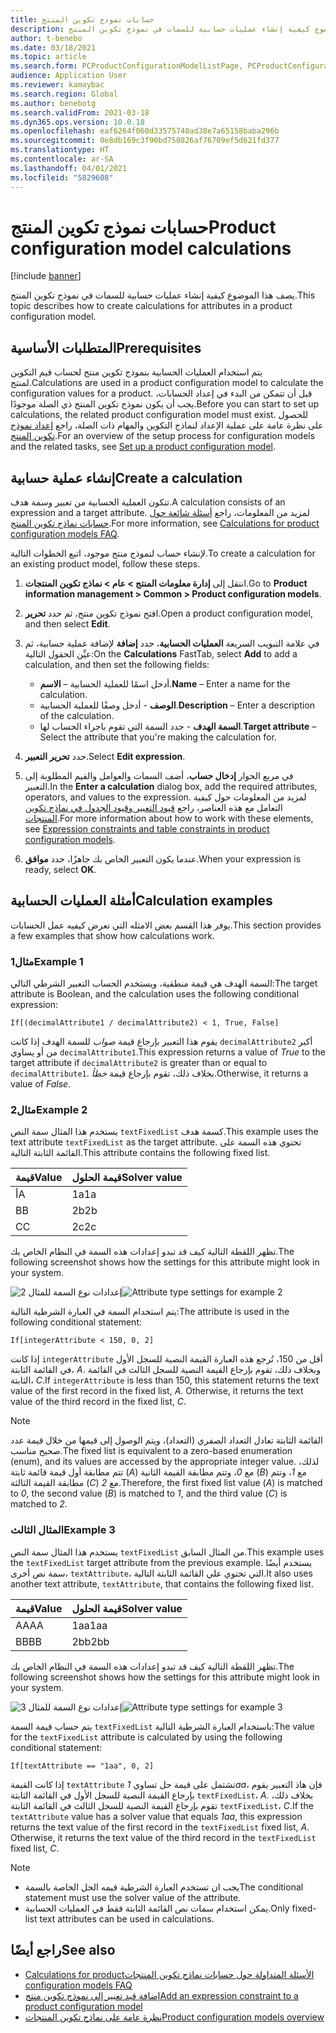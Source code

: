 ```yaml
---
title: حسابات نموذج تكوين المنتج
description: يصف هذا الموضوع كيفية إنشاء عمليات حسابية للسمات في نموذج تكوين المنتج
author: t-benebo
ms.date: 03/18/2021
ms.topic: article
ms.search.form: PCProductConfigurationModelListPage, PCProductConfigurationModelDetails
audience: Application User
ms.reviewer: kamaybac
ms.search.region: Global
ms.author: benebotg
ms.search.validFrom: 2021-03-18
ms.dyn365.ops.version: 10.0.18
ms.openlocfilehash: eaf6264f060d33575740ad38e7a65158baba296b
ms.sourcegitcommit: 0e8db169c3f90bd750826af76709ef5d621fd377
ms.translationtype: HT
ms.contentlocale: ar-SA
ms.lasthandoff: 04/01/2021
ms.locfileid: "5829608"
---
```

# <a name="product-configuration-model-calculations"></a><span data-ttu-id="df6b5-103">حسابات نموذج تكوين المنتج</span><span class="sxs-lookup"><span data-stu-id="df6b5-103">Product configuration model calculations</span></span>

[!include [banner](../includes/banner.md)]

<span data-ttu-id="df6b5-104">يصف هذا الموضوع كيفية إنشاء عمليات حسابية للسمات في نموذج تكوين المنتج.</span><span class="sxs-lookup"><span data-stu-id="df6b5-104">This topic describes how to create calculations for attributes in a product configuration model.</span></span>

## <a name="prerequisites"></a><span data-ttu-id="df6b5-105">المتطلبات الأساسية</span><span class="sxs-lookup"><span data-stu-id="df6b5-105">Prerequisites</span></span>

<span data-ttu-id="df6b5-106">يتم استخدام العمليات الحسابية بنموذج تكوين منتج لحساب قيم التكوين لمنتج.</span><span class="sxs-lookup"><span data-stu-id="df6b5-106">Calculations are used in a product configuration model to calculate the configuration values for a product.</span></span> <span data-ttu-id="df6b5-107">قبل أن تتمكن من البدء في إعداد الحسابات، يجب أن يكون نموذج تكوين المنتج ذي الصلة موجودًا.</span><span class="sxs-lookup"><span data-stu-id="df6b5-107">Before you can start to set up calculations, the related product configuration model must exist.</span></span> <span data-ttu-id="df6b5-108">للحصول على نظرة عامة على عملية الإعداد لنماذج التكوين والمهام ذات الصلة، راجع [إعداد نموذج تكوين المنتج](set-up-maintain-product-configuration-model.md).</span><span class="sxs-lookup"><span data-stu-id="df6b5-108">For an overview of the setup process for configuration models and the related tasks, see [Set up a product configuration model](set-up-maintain-product-configuration-model.md).</span></span>

## <a name="create-a-calculation"></a><span data-ttu-id="df6b5-109">إنشاء عملية حسابية</span><span class="sxs-lookup"><span data-stu-id="df6b5-109">Create a calculation</span></span>

<span data-ttu-id="df6b5-110">تتكون العملية الحسابية من تعبير وسمة هدف.</span><span class="sxs-lookup"><span data-stu-id="df6b5-110">A calculation consists of an expression and a target attribute.</span></span> <span data-ttu-id="df6b5-111">لمزيد من المعلومات، راجع [أسئلة شائعة حول حسابات نماذج تكوين المنتج](calculate-product-configuration-models.md).</span><span class="sxs-lookup"><span data-stu-id="df6b5-111">For more information, see [Calculations for product configuration models FAQ](calculate-product-configuration-models.md).</span></span>

<span data-ttu-id="df6b5-112">لإنشاء حساب لنموذج منتج موجود، اتبع الخطوات التالية.</span><span class="sxs-lookup"><span data-stu-id="df6b5-112">To create a calculation for an existing product model, follow these steps.</span></span>

1. <span data-ttu-id="df6b5-113">انتقل إلى **إدارة معلومات المنتج \> عام \>  نماذج تكوين المنتجات**.</span><span class="sxs-lookup"><span data-stu-id="df6b5-113">Go to **Product information management \> Common \> Product configuration models**.</span></span>
1. <span data-ttu-id="df6b5-114">افتح نموذج تكوين منتج، ثم حدد **تحرير**.</span><span class="sxs-lookup"><span data-stu-id="df6b5-114">Open a product configuration model, and then select **Edit**.</span></span>
1. <span data-ttu-id="df6b5-115">في علامة التبويب السريعة **العمليات الحسابية**، حدد **إضافة** لإضافة عملية حسابية، ثم عيِّن الحقول التالية:</span><span class="sxs-lookup"><span data-stu-id="df6b5-115">On the **Calculations** FastTab, select **Add** to add a calculation, and then set the following fields:</span></span>

    - <span data-ttu-id="df6b5-116">**الاسم‏‎** – أدخل اسمًا للعملية الحسابية.</span><span class="sxs-lookup"><span data-stu-id="df6b5-116">**Name** – Enter a name for the calculation.</span></span>
    - <span data-ttu-id="df6b5-117">**الوصف** - أدخل وصفًا للعملية الحسابية.</span><span class="sxs-lookup"><span data-stu-id="df6b5-117">**Description** – Enter a description of the calculation.</span></span>
    - <span data-ttu-id="df6b5-118">**السمة الهدف** - حدد السمة التي تقوم باجراء الحساب لها.</span><span class="sxs-lookup"><span data-stu-id="df6b5-118">**Target attribute** – Select the attribute that you're making the calculation for.</span></span>

1. <span data-ttu-id="df6b5-119">حدد **تحرير التعبير**.</span><span class="sxs-lookup"><span data-stu-id="df6b5-119">Select **Edit expression**.</span></span>
1. <span data-ttu-id="df6b5-120">في مربع الحوار **إدخال حساب**، أضف السمات والعوامل والقيم المطلوبة إلى التعبير.</span><span class="sxs-lookup"><span data-stu-id="df6b5-120">In the **Enter a calculation** dialog box, add the required attributes, operators, and values to the expression.</span></span> <span data-ttu-id="df6b5-121">لمزيد من المعلومات حول كيفية التعامل مع هذه العناصر، راجع [قيود التعبير وقيود الجدول في نماذج تكوين المنتجات](expression-constraints-table-constraints-product-configuration-models.md).</span><span class="sxs-lookup"><span data-stu-id="df6b5-121">For more information about how to work with these elements, see [Expression constraints and table constraints in product configuration models](expression-constraints-table-constraints-product-configuration-models.md).</span></span>
1. <span data-ttu-id="df6b5-122">عندما يكون التعبير الخاص بك جاهزًا، حدد **موافق**.</span><span class="sxs-lookup"><span data-stu-id="df6b5-122">When your expression is ready, select **OK**.</span></span>

## <a name="calculation-examples"></a><span data-ttu-id="df6b5-123">أمثلة العمليات الحسابية</span><span class="sxs-lookup"><span data-stu-id="df6b5-123">Calculation examples</span></span>

<span data-ttu-id="df6b5-124">يوفر هذا القسم بعض الامثله التي تعرض كيفيه عمل الحسابات.</span><span class="sxs-lookup"><span data-stu-id="df6b5-124">This section provides a few examples that show how calculations work.</span></span>

### <a name="example-1"></a><span data-ttu-id="df6b5-125">مثال1</span><span class="sxs-lookup"><span data-stu-id="df6b5-125">Example 1</span></span>

<span data-ttu-id="df6b5-126">السمة الهدف هي قيمة منطقية، ويستخدم الحساب التعبير الشرطي التالي:</span><span class="sxs-lookup"><span data-stu-id="df6b5-126">The target attribute is Boolean, and the calculation uses the following conditional expression:</span></span>

`If[(decimalAttribute1 / decimalAttribute2) < 1, True, False]`

<span data-ttu-id="df6b5-127">يقوم هذا التعبير بإرجاع قيمة *صواب* للسمة الهدف إذا كانت `decimalAttribute2` أكبر من أو يساوي `decimalAttribute1`.</span><span class="sxs-lookup"><span data-stu-id="df6b5-127">This expression returns a value of *True* to the target attribute if `decimalAttribute2` is greater than or equal to `decimalAttribute1`.</span></span> <span data-ttu-id="df6b5-128">بخلاف ذلك، تقوم بإرجاع قيمة *خطأ*.</span><span class="sxs-lookup"><span data-stu-id="df6b5-128">Otherwise, it returns a value of *False*.</span></span>

### <a name="example-2"></a><span data-ttu-id="df6b5-129">مثال2</span><span class="sxs-lookup"><span data-stu-id="df6b5-129">Example 2</span></span>

<span data-ttu-id="df6b5-130">يستخدم هذا المثال سمة النص `textFixedList` كسمة هدف.</span><span class="sxs-lookup"><span data-stu-id="df6b5-130">This example uses the text attribute `textFixedList` as the target attribute.</span></span> <span data-ttu-id="df6b5-131">تحتوي هذه السمة على القائمة الثابتة التالية.</span><span class="sxs-lookup"><span data-stu-id="df6b5-131">This attribute contains the following fixed list.</span></span>

| <span data-ttu-id="df6b5-132">قيمة</span><span class="sxs-lookup"><span data-stu-id="df6b5-132">Value</span></span> | <span data-ttu-id="df6b5-133">قيمة الحلول</span><span class="sxs-lookup"><span data-stu-id="df6b5-133">Solver value</span></span> |
|---|---|
| <span data-ttu-id="df6b5-134">أ</span><span class="sxs-lookup"><span data-stu-id="df6b5-134">A</span></span> | <span data-ttu-id="df6b5-135">1a</span><span class="sxs-lookup"><span data-stu-id="df6b5-135">1a</span></span> |
| <span data-ttu-id="df6b5-136">B</span><span class="sxs-lookup"><span data-stu-id="df6b5-136">B</span></span> | <span data-ttu-id="df6b5-137">2b</span><span class="sxs-lookup"><span data-stu-id="df6b5-137">2b</span></span> |
| <span data-ttu-id="df6b5-138">C</span><span class="sxs-lookup"><span data-stu-id="df6b5-138">C</span></span> | <span data-ttu-id="df6b5-139">2c</span><span class="sxs-lookup"><span data-stu-id="df6b5-139">2c</span></span> |

<span data-ttu-id="df6b5-140">تظهر اللقطة التالية كيف قد تبدو إعدادات هذه السمة في النظام الخاص بك.</span><span class="sxs-lookup"><span data-stu-id="df6b5-140">The following screenshot shows how the settings for this attribute might look in your system.</span></span>

<span data-ttu-id="df6b5-141">![إعدادات نوع السمة للمثال 2](media/model-calculations-example2.png "إعدادات نوع السمة للمثال 2")</span><span class="sxs-lookup"><span data-stu-id="df6b5-141">![Attribute type settings for example 2](media/model-calculations-example2.png "Attribute type settings for example 2")</span></span>

<span data-ttu-id="df6b5-142">يتم استخدام السمة في العبارة الشرطية التالية:</span><span class="sxs-lookup"><span data-stu-id="df6b5-142">The attribute is used in the following conditional statement:</span></span>

`If[integerAttribute < 150, 0, 2]`

<span data-ttu-id="df6b5-143">إذا كانت `integerAttribute` أقل من 150، تُرجع هذه العبارة القيمة النصية للسجل الأول في القائمة الثابتة، *A*. وبخلاف ذلك، تقوم بإرجاع القيمة النصية للسجل الثالث في القائمة الثابتة، *C*.</span><span class="sxs-lookup"><span data-stu-id="df6b5-143">If `integerAttribute` is less than 150, this statement returns the text value of the first record in the fixed list, *A*. Otherwise, it returns the text value of the third record in the fixed list, *C*.</span></span>

> [!NOTE]
> <span data-ttu-id="df6b5-144">القائمة الثابتة تعادل التعداد الصفري (التعداد)، ويتم الوصول إلى قيمها من خلال قيمة عدد صحيح مناسب.</span><span class="sxs-lookup"><span data-stu-id="df6b5-144">The fixed list is equivalent to a zero-based enumeration (enum), and its values are accessed by the appropriate integer value.</span></span> <span data-ttu-id="df6b5-145">لذلك، تتم مطابقة أول قيمة قائمة ثابتة (*A*) مع *0*، وتتم مطابقة القيمة الثانية (*B*) مع *1*، وتتم مطابقة القيمة الثالثة (*C*) مع *2*.</span><span class="sxs-lookup"><span data-stu-id="df6b5-145">Therefore, the first fixed list value (*A*) is matched to *0*, the second value (*B*) is matched to *1*, and the third value (*C*) is matched to *2*.</span></span>

### <a name="example-3"></a><span data-ttu-id="df6b5-146">المثال الثالث</span><span class="sxs-lookup"><span data-stu-id="df6b5-146">Example 3</span></span>

<span data-ttu-id="df6b5-147">يستخدم هذا المثال سمة النص `textFixedList` من المثال السابق.</span><span class="sxs-lookup"><span data-stu-id="df6b5-147">This example uses the `textFixedList` target attribute from the previous example.</span></span> <span data-ttu-id="df6b5-148">يستخدم أيضًا سمة نص أخرى، `textAttribute`، التي تحتوي علي القائمة الثابتة التالية.</span><span class="sxs-lookup"><span data-stu-id="df6b5-148">It also uses another text attribute, `textAttribute`, that contains the following fixed list.</span></span>

| <span data-ttu-id="df6b5-149">قيمة</span><span class="sxs-lookup"><span data-stu-id="df6b5-149">Value</span></span> | <span data-ttu-id="df6b5-150">قيمة الحلول</span><span class="sxs-lookup"><span data-stu-id="df6b5-150">Solver value</span></span> |
|---|---|
| <span data-ttu-id="df6b5-151">AA</span><span class="sxs-lookup"><span data-stu-id="df6b5-151">AA</span></span> | <span data-ttu-id="df6b5-152">1aa</span><span class="sxs-lookup"><span data-stu-id="df6b5-152">1aa</span></span> |
| <span data-ttu-id="df6b5-153">BB</span><span class="sxs-lookup"><span data-stu-id="df6b5-153">BB</span></span> | <span data-ttu-id="df6b5-154">2bb</span><span class="sxs-lookup"><span data-stu-id="df6b5-154">2bb</span></span> |

<span data-ttu-id="df6b5-155">تظهر اللقطة التالية كيف قد تبدو إعدادات هذه السمة في النظام الخاص بك.</span><span class="sxs-lookup"><span data-stu-id="df6b5-155">The following screenshot shows how the settings for this attribute might look in your system.</span></span>

<span data-ttu-id="df6b5-156">![إعدادات نوع السمة للمثال 3](media/model-calculations-example3.png "إعدادات نوع السمة للمثال 3")</span><span class="sxs-lookup"><span data-stu-id="df6b5-156">![Attribute type settings for example 3](media/model-calculations-example3.png "Attribute type settings for example 3")</span></span>

<span data-ttu-id="df6b5-157">يتم حساب قيمة السمة `textFixedList` باستخدام العبارة الشرطية التالية:</span><span class="sxs-lookup"><span data-stu-id="df6b5-157">The value for the `textFixedList` attribute is calculated by using the following conditional statement:</span></span>

`If[textAttribute == "1aa", 0, 2]`

<span data-ttu-id="df6b5-158">إذا كانت القيمة `textAttribute` تشتمل على قيمة حل تساوي *1aa*، فإن هاذ التعبير يقوم بإرجاع القيمة النصية للسجل الأول في القائمة الثابتة `textFixedList`، *A*. بخلاف ذلك، تقوم بإرجاع القيمة النصية للسجل الثالث في القائمة الثابتة `textFixedList`، *C*.</span><span class="sxs-lookup"><span data-stu-id="df6b5-158">If the `textAttribute` value has a solver value that equals *1aa*, this expression returns the text value of the first record in the `textFixedList` fixed list, *A*. Otherwise, it returns the text value of the third record in the `textFixedList` fixed list, *C*.</span></span>

> [!NOTE]
> - <span data-ttu-id="df6b5-159">يجب ان تستخدم العبارة الشرطية قيمه الحل الخاصة بالسمة</span><span class="sxs-lookup"><span data-stu-id="df6b5-159">The conditional statement must use the solver value of the attribute.</span></span>
> - <span data-ttu-id="df6b5-160">يمكن استخدام سمات نص القائمة الثابتة فقط في العمليات الحسابية.</span><span class="sxs-lookup"><span data-stu-id="df6b5-160">Only fixed-list text attributes can be used in calculations.</span></span>

## <a name="see-also"></a><span data-ttu-id="df6b5-161">راجع أيضًا</span><span class="sxs-lookup"><span data-stu-id="df6b5-161">See also</span></span>

- [<span data-ttu-id="df6b5-162">‬‏‫الأسئلة المتداولة حول حسابات نماذج تكوين المنتجات</span><span class="sxs-lookup"><span data-stu-id="df6b5-162">Calculations for product configuration models FAQ</span></span>](calculate-product-configuration-models.md)
- [<span data-ttu-id="df6b5-163">إضافة قيد تعبير إلى نموذج تكوين منتج</span><span class="sxs-lookup"><span data-stu-id="df6b5-163">Add an expression constraint to a product configuration model</span></span>](tasks/add-expression-constraint-product-configuration-model.md)
- [<span data-ttu-id="df6b5-164">نظرة عامة على نماذج تكوين المنتجات</span><span class="sxs-lookup"><span data-stu-id="df6b5-164">Product configuration models overview</span></span>](product-configuration-models.md)
